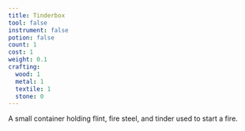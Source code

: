 ```yaml
---
title: Tinderbox
tool: false
instrument: false
potion: false
count: 1
cost: 1
weight: 0.1
crafting:
  wood: 1
  metal: 1
  textile: 1
  stone: 0
---
```


A small container holding flint, fire steel, and tinder used to start a fire.
